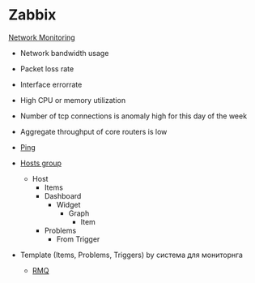 # Zabbix

[Network Monitoring](https://www.zabbix.com/ru/network_monitoring)
- Network bandwidth usage
- Packet loss rate
- Interface errorrate
- High CPU or memory utilization
- Number of tcp connections is anomaly high for this day of the week
- Aggregate throughput of core routers is low
- [Ping](https://www.zabbix.com/integrations/ping)

- [Hosts group](https://www.zabbix.com/documentation/6.2/en/manual/definitions)
  - Host
    - Items
    - Dashboard  
      - Widget  
        - Graph
          - Item
    - Problems
      - From Trigger
    
- Template (Items, Problems, Triggers) by система для мониторнга 
  - [RMQ](https://www.zabbix.com/integrations/rabbitmq)
